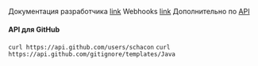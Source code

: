 Документация разработчика [link](https://developer.github.com/)
Webhooks [link](https://developer.github.com/webhooks)
Дополнительно по [API](http://github.com/octokit)

#### API для GitHub

`curl https://api.github.com/users/schacon`
`curl https://api.github.com/gitignore/templates/Java`
